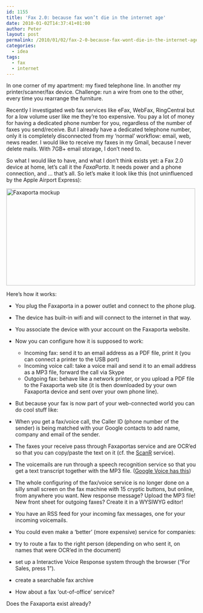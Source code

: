 ```yaml
---
id: 1155
title: 'Fax 2.0: because fax won’t die in the internet age'
date: 2010-01-02T14:37:41+01:00
author: Peter
layout: post
permalink: /2010/01/02/fax-2-0-because-fax-wont-die-in-the-internet-age/
categories:
  - idea
tags:
  - fax
  - internet
---
```

In one corner of my apartment: my fixed telephone line. In another my printer/scanner/fax device. Challenge: run a wire from one to the other, every time you rearrange the furniture.

Recently I investigated web fax services like eFax, WebFax, RingCentral but for a low volume user like me they’re too expensive. You pay a lot of money for having a dedicated phone number for you, regardless of the number of faxes you send/receive. But I already have a dedicated telephone number, only it is completely disconnected from my ‘normal’ workflow: email, web, news reader. I would like to receive my faxes in my Gmail, because I never delete mails. With 7GB+ email storage, I don’t need to.

So what I would like to have, and what I don’t think exists yet: a Fax 2.0 device at home, let’s call it the _FaxaPorta_. It needs power and a phone connection, and … that’s all. So let’s make it look like this (not uninfluenced by the Apple Airport Express):

[<img  alt="Faxaporta mockup" src="http://farm3.static.flickr.com/2748/4236989228_2b4edbd511.jpg" width="500" height="256" />](http://www.flickr.com/photos/pforret/4236989228/ "Faxaporta mockup by Peter Forret, on Flickr") 

Here’s how it works:

  * You plug the Faxaporta in a power outlet and connect to the phone plug. 
  * The device has built-in wifi and will connect to the internet in that way. 
  * You associate the device with your account on the Faxaporta website. 
  * Now you can configure how it is supposed to work: 
      * Incoming fax: send it to an email address as a PDF file, print it (you can connect a printer to the USB port) 
      * Incoming voice call: take a voice mail and send it to an email address as a MP3 file, forward the call via Skype 
      * Outgoing fax: behave like a network printer, or you upload a PDF file to the Faxaporta web site (it is then downloaded by your own Faxaporta device and sent over your own phone line). 
  * But because your fax is now part of your web-connected world you can do cool stuff like: 

  * When you get a fax/voice call, the Caller ID (phone number of the sender) is being matched with your Google contacts to add name, company and email of the sender. 
  * The faxes your receive pass through Faxaportas service and are <abbrev title="Optical Character Recognition">OCR</abbrev>’ed so that you can copy/paste the text on it (cf. the [ScanR](http://www.scanr.com/) service).
  * The voicemails are run through a speech recognition service so that you get a text transcript together with the MP3 file. ([Google Voice has this](http://www.youtube.com/watch?v=oFVXAqFNgic))
  * The whole configuring of the fax/voice service is no longer done on a silly small screen on the fax machine with 15 cryptic buttons, but online, from anywhere you want. New response message? Upload the MP3 file! New front sheet for outgoing faxes? Create it in a WYSIWYG editor!
  * You have an RSS feed for your incoming fax messages, one for your incoming voicemails. 

  * You could even make a ‘better’ (more expensive) service for companies:
  * try to route a fax to the right person (depending on who sent it, on names that were OCR’ed in the document)
  * set up a Interactive Voice Response system through the browser (“For Sales, press 1”).
  * create a searchable fax archive
  * How about a fax ‘out-of-office’ service? 

Does the Faxaporta exist already?